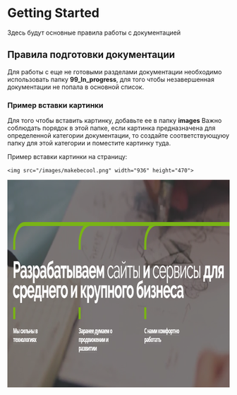 # Getting Started

Здесь будут основные правила работы с документацией

## Правила подготовки документации

Для работы с еще не готовыми разделами документации необходимо использовать папку **99_In_progress**, для того чтобы незавершенная документации
не попала в основной список.

### Пример вставки картинки

Для того чтобы вставить картинку, добавьте ее в папку **images**
Важно соблюдать порядок в этой папке, если картинка предназначена для определенной категории документации, то
создайте соответствующуюу папку для этой категории и поместите картинку туда.

Пример вставки картинки на страницу:
```
<img src="/images/makebecool.png" width="936" height="470">
```
<img src="/images/makebecool.png" width="936" height="470">